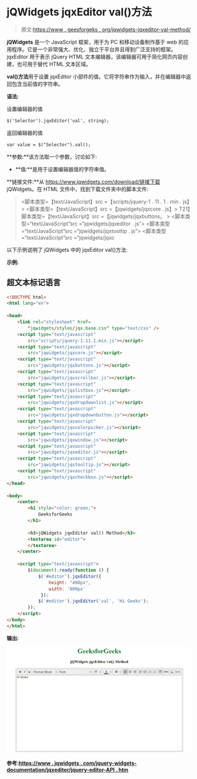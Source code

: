 # jQWidgets jqxEditor val()方法

> 原文:[https://www . geesforgeks . org/jqwidgets-jqxeditor-val-method/](https://www.geeksforgeeks.org/jqwidgets-jqxeditor-val-method/)

**jQWidgets** 是一个 JavaScript 框架，用于为 PC 和移动设备制作基于 web 的应用程序。它是一个非常强大、优化、独立于平台并且得到广泛支持的框架。jqxEditor 用于表示 jQuery HTML 文本编辑器，该编辑器可用于简化网页内容创建，也可用于替代 HTML 文本区域。

**val()方法**用于设置 jqxEditor 小部件的值。它将字符串作为输入，并在编辑器中返回包含当前值的字符串。

**语法:**

设置编辑器的值

```html
$('Selector').jqxEditor('val', string);  
```

返回编辑器的值

```html
var value = $("Selector").val();
```

**参数:**该方法取一个参数，讨论如下:

*   **值:**是用于设置编辑器值的字符串值。

**链接文件:**从 https://www.jqwidgets.com/download/链接下载 jQWidgets。在 HTML 文件中，找到下载文件夹中的脚本文件:

> <link rel="”stylesheet”" href="”jqwidgets/styles/jqx.base.css”" type="”text/css”">
> <脚本类型=【text/JavaScript】src =【scripts/jquery-1 . 11 . 1 . min . js】></脚本>
> <脚本类型=【text/JavaScript】src =【jqwidgets/jqxcore . js】></脚本>
> T21】脚本类型=【text/JavaScript】src =【jqwidgets/jqxbuttons。 >
> <脚本类型=“text/JavaScript”src =“jqwidgets/jqxeditor . js”></脚本>
> <脚本类型=“text/JavaScript”src =“jqwidgets/jqxtooltip . js”></脚本>
> <脚本类型=“text/JavaScript”src =“jqwidgets/jqxc

以下示例说明了 jQWidgets 中的 jqxEditor val()方法:

**示例:**

## 超文本标记语言

```html
<!DOCTYPE html>
<html lang="en">

<head>
    <link rel="stylesheet" href=
        "jqwidgets/styles/jqx.base.css" type="text/css" />
    <script type="text/javascript" 
        src="scripts/jquery-1.11.1.min.js"></script>
    <script type="text/javascript" 
        src="jqwidgets/jqxcore.js"></script>
    <script type="text/javascript" 
        src="jqwidgets/jqxbuttons.js"></script>
    <script type="text/javascript" 
        src="jqwidgets/jqxscrollbar.js"></script>
    <script type="text/javascript" 
        src="jqwidgets/jqxlistbox.js"></script>
    <script type="text/javascript" 
        src="jqwidgets/jqxdropdownlist.js"></script>
    <script type="text/javascript" 
        src="jqwidgets/jqxdropdownbutton.js"></script>
    <script type="text/javascript" 
        src="jqwidgets/jqxcolorpicker.js"></script>
    <script type="text/javascript" 
        src="jqwidgets/jqxwindow.js"></script>
    <script type="text/javascript" 
        src="jqwidgets/jqxeditor.js"></script>
    <script type="text/javascript" 
        src="jqwidgets/jqxtooltip.js"></script>
    <script type="text/javascript" 
        src="jqwidgets/jqxcheckbox.js"></script>
</head>

<body>
    <center>
        <h1 style="color: green;">
            GeeksforGeeks
        </h1>

        <h3>jQWidgets jqxEditor val() Method</h3>
        <textarea id="editor">
        </textarea>
    </center>

    <script type="text/javascript">
        $(document).ready(function () {
            $('#editor').jqxEditor({
                height: "400px",
                width: '800px'
             });
            $('#editor').jqxEditor('val', 'Hi Geeks');
        });
    </script>
</body>
</html>
```

**输出:**

![](img/b38439174a316d9c6db35a97e93c4a60.png)

**参考:**[**https://www . jqwidgets . com/jquery-widgets-documentation/jqxeditor/jquery-editor-API . htm**](https://www.jqwidgets.com/jquery-widgets-documentation/documentation/jqxeditor/jquery-editor-api.htm)